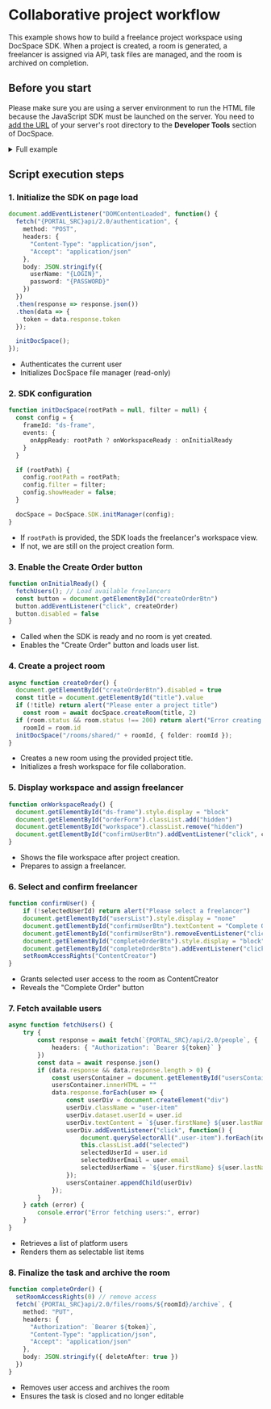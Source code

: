 # Collaborative project workflow

This example shows how to build a freelance project workspace using DocSpace SDK. When a project is created, a room is generated, a freelancer is assigned via API, task files are managed, and the room is archived on completion.

## Before you start

Please make sure you are using a server environment to run the HTML file because the JavaScript SDK must be launched on the server.
You need to [add the URL](../../../docspace/javascript-sdk/get-started/get-started.md#step-1-specifying-the-docspace-url) of your server's root directory to the **Developer Tools** section of DocSpace.

<details>
  <summary>Full example</summary>

```html
<!-- Step 1: HTML Setup -->
<!DOCTYPE html>
<html lang="en">
  <head>
    <meta charset="UTF-8" />
    <meta name="viewport" content="width=device-width, initial-scale=1.0" />
    <title>Freelance Platform</title>
    <!-- Replace with your actual portal URL -->
    <script src="{PORTAL_SRC}/static/scripts/sdk/1.0.1/api.js"></script>
    <style>
      /* Styles omitted for brevity - same as your input */
    </style>
  </head>
  <body>
    <div class="container">
      <h1>Freelance Platform</h1>

      <!-- Step 2: Project creation form -->
      <div id="orderForm">
        <!-- Form fields: title, description, deadline, requirements -->
        ...
        <button id="createOrderBtn" disabled>Create Order</button>
      </div>

      <!-- Step 3: Workspace and user assignment -->
      <div id="workspace" class="workspace hidden">
        <div id="usersList" class="users-list">
          <h3>Select Freelancer</h3>
          <div id="usersContainer"></div>
          <button id="confirmUserBtn">Confirm Freelancer</button>
        </div>
        <div class="frame-container">
          <div class="frame-title">Drag and drop files for the task</div>
          <iframe id="ds-frame" style="width: 100%; height: 500px; border: 1px solid #ddd;"></iframe>
          <button id="completeOrderBtn" style="display: none;">Complete Order</button>
        </div>
      </div>
    </div>

    <!-- Step 4: JavaScript SDK Logic -->
    <script>
      let docSpace
      let token
      let roomId
      let selectedUserId = null
      let selectedUserEmail = null
      let selectedUserName = null

      // Grant or revoke room access for freelancer
      function setRoomAccessRights(access) {
        fetch(`{PORTAL_SRC}/api/2.0/files/rooms/${roomId}/share`, {
          method: "PUT",
          headers: {
            "Authorization": `Bearer ${token}`,
            "Content-Type": "application/json",
            "Accept": "application/json"
          },
          body: JSON.stringify({
            invitations: [{
              email: selectedUserEmail,
              id: selectedUserId,
              access: access
            }],
            notify: true
          })
        });
      }

      // Initialize DocSpace SDK
      function initDocSpace(rootPath = null, filter = null) {
        const config = {
          frameId: "ds-frame",
          events: {
            onAppReady: rootPath ? onWorkspaceReady : onInitialReady
          }
        };
        if (rootPath) {
          config.rootPath = rootPath;
          config.filter = filter;
          config.showHeader = false;
        }
        docSpace = DocSpace.SDK.initManager(config);
      }

      // Called when SDK is ready for form
      function onInitialReady() {
        fetchUsers()
        const button = document.getElementById("createOrderBtn")
        button.addEventListener("click", createOrder)
        button.disabled = false
      }

      // Called when SDK loads project room
      function onWorkspaceReady() {
        document.getElementById("ds-frame").style.display = "block"
        document.getElementById("orderForm").classList.add("hidden")
        document.getElementById("workspace").classList.remove("hidden")
        document.getElementById("confirmUserBtn").addEventListener("click", confirmUser)
      }

      // Create project room from form input
      async function createOrder() {
        document.getElementById("createOrderBtn").disabled = true
        const title = document.getElementById("title").value
        if (!title) return alert("Please enter a project title")
          const room = await docSpace.createRoom(title, 2)
          if (room.status && room.status !== 200) return alert("Error creating room")
          roomId = room.id
          initDocSpace("/rooms/shared/" + roomId, { folder: roomId });
      }

      // Load users list
      async function fetchUsers() {
        try {
          const response = await fetch(`{PORTAL_SRC}/api/2.0/people`, {
            headers: { "Authorization": `Bearer ${token}` }
          })
          const data = await response.json()
          if (data.response && data.response.length > 0) {
            const usersContainer = document.getElementById("usersContainer")
            usersContainer.innerHTML = ""
            data.response.forEach(user => {
              const userDiv = document.createElement("div")
              userDiv.className = "user-item"
              userDiv.dataset.userId = user.id
              userDiv.textContent = `${user.firstName} ${user.lastName}`
              userDiv.addEventListener("click", function() {
                document.querySelectorAll(".user-item").forEach(item => item.classList.remove("selected"))
                this.classList.add("selected")
                selectedUserId = user.id
                selectedUserEmail = user.email
                selectedUserName = `${user.firstName} ${user.lastName}`
              });
              usersContainer.appendChild(userDiv)
            });
          }
        } catch (error) {
          console.error("Error fetching users:", error)
        }
      }

      // Confirm selected freelancer
      function confirmUser() {
        if (!selectedUserId) return alert("Please select a freelancer")
        document.getElementById("usersList").style.display = "none"
        document.getElementById("confirmUserBtn").textContent = "Complete Order"
        document.getElementById("confirmUserBtn").removeEventListener("click", confirmUser)
        document.getElementById("completeOrderBtn").style.display = "block"
        document.getElementById("completeOrderBtn").addEventListener("click", completeOrder)
        setRoomAccessRights("ContentCreator")
      }

      // Archive the room and revoke access
      function completeOrder() {
        setRoomAccessRights(0)
        fetch(`{PORTAL_SRC}/api/2.0/files/rooms/${roomId}/archive`, {
          method: "PUT",
          headers: {
            "Authorization": `Bearer ${token}`,
            "Content-Type": "application/json",
            "Accept": "application/json"
          },
          body: JSON.stringify({ deleteAfter: true })
        })
      }

      // Initial login and load
      document.addEventListener("DOMContentLoaded", function() {
        fetch("{PORTAL_SRC}/api/2.0/authentication", {
          method: "POST",
          headers: {
            "Content-Type": "application/json",
            "Accept": "application/json"
          },
          body: JSON.stringify({
            userName: "{LOGIN}",
            password: "{PASSWORD}"
          })
        })
        .then(response => response.json())
        .then(data => {
          token = data.response.token;
        });

        initDocSpace()
      })
    </script>
  </body>
</html>
```

</details>

## Script execution steps

### 1. Initialize the SDK on page load

``` ts
document.addEventListener("DOMContentLoaded", function() {
  fetch("{PORTAL_SRC}api/2.0/authentication", {
    method: "POST",
    headers: {
      "Content-Type": "application/json",
      "Accept": "application/json"
    },
    body: JSON.stringify({
      userName: "{LOGIN}",
      password: "{PASSWORD}"
    })
  })
  .then(response => response.json())
  .then(data => {
    token = data.response.token
  });

  initDocSpace();
});
```

- Authenticates the current user
- Initializes DocSpace file manager (read-only)

### 2. SDK configuration

``` ts
function initDocSpace(rootPath = null, filter = null) {
  const config = {
    frameId: "ds-frame",
    events: {
      onAppReady: rootPath ? onWorkspaceReady : onInitialReady
    }
  }

  if (rootPath) {
    config.rootPath = rootPath;
    config.filter = filter;
    config.showHeader = false;
  }

  docSpace = DocSpace.SDK.initManager(config);
}
```

- If `rootPath` is provided, the SDK loads the freelancer's workspace view.
- If not, we are still on the project creation form.

### 3. Enable the Create Order button

``` ts
function onInitialReady() {
  fetchUsers(); // Load available freelancers
  const button = document.getElementById("createOrderBtn")
  button.addEventListener("click", createOrder)
  button.disabled = false
}
```

- Called when the SDK is ready and no room is yet created.
- Enables the "Create Order" button and loads user list.

### 4. Create a project room

``` ts
async function createOrder() {
  document.getElementById("createOrderBtn").disabled = true
  const title = document.getElementById("title").value
  if (!title) return alert("Please enter a project title")
    const room = await docSpace.createRoom(title, 2)
  if (room.status && room.status !== 200) return alert("Error creating room")
    roomId = room.id
  initDocSpace("/rooms/shared/" + roomId, { folder: roomId });
}
```

- Creates a new room using the provided project title.
- Initializes a fresh workspace for file collaboration.

### 5. Display workspace and assign freelancer

``` ts
function onWorkspaceReady() {
  document.getElementById("ds-frame").style.display = "block"
  document.getElementById("orderForm").classList.add("hidden")
  document.getElementById("workspace").classList.remove("hidden")
  document.getElementById("confirmUserBtn").addEventListener("click", confirmUser)
}
```

- Shows the file workspace after project creation.
- Prepares to assign a freelancer.

### 6. Select and confirm freelancer

``` ts
function confirmUser() {
    if (!selectedUserId) return alert("Please select a freelancer")
    document.getElementById("usersList").style.display = "none"
    document.getElementById("confirmUserBtn").textContent = "Complete Order"
    document.getElementById("confirmUserBtn").removeEventListener("click", confirmUser)
    document.getElementById("completeOrderBtn").style.display = "block"
    document.getElementById("completeOrderBtn").addEventListener("click", completeOrder)
    setRoomAccessRights("ContentCreator")
}
```

- Grants selected user access to the room as ContentCreator
- Reveals the "Complete Order" button

### 7. Fetch available users

``` ts
async function fetchUsers() {
    try {
        const response = await fetch(`{PORTAL_SRC}/api/2.0/people`, {
            headers: { "Authorization": `Bearer ${token}` }
        })
        const data = await response.json()
        if (data.response && data.response.length > 0) {
            const usersContainer = document.getElementById("usersContainer")
            usersContainer.innerHTML = ""
            data.response.forEach(user => {
                const userDiv = document.createElement("div")
                userDiv.className = "user-item"
                userDiv.dataset.userId = user.id
                userDiv.textContent = `${user.firstName} ${user.lastName}`
                userDiv.addEventListener("click", function() {
                    document.querySelectorAll(".user-item").forEach(item => item.classList.remove("selected"))
                    this.classList.add("selected")
                    selectedUserId = user.id
                    selectedUserEmail = user.email
                    selectedUserName = `${user.firstName} ${user.lastName}`
                });
                usersContainer.appendChild(userDiv)
            });
        }
    } catch (error) {
        console.error("Error fetching users:", error)
    }
}
```

- Retrieves a list of platform users
- Renders them as selectable list items

### 8. Finalize the task and archive the room

``` ts
function completeOrder() {
  setRoomAccessRights(0) // remove access
  fetch(`{PORTAL_SRC}api/2.0/files/rooms/${roomId}/archive`, {
    method: "PUT",
    headers: {
      "Authorization": `Bearer ${token}`,
      "Content-Type": "application/json",
      "Accept": "application/json"
    },
    body: JSON.stringify({ deleteAfter: true })
  })
}
```

- Removes user access and archives the room
- Ensures the task is closed and no longer editable
